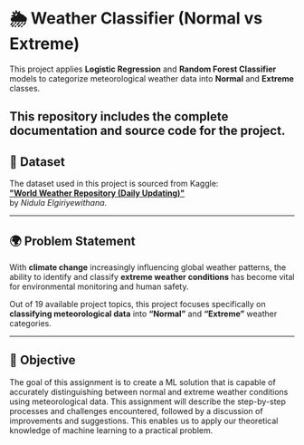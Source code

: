 # 🌦️ Weather Classifier (Normal vs Extreme)

This project applies **Logistic Regression** and **Random Forest Classifier** models to categorize meteorological weather data into **Normal** and **Extreme** classes.

This repository includes the **complete documentation** and **source code** for the project.
---

## 📘 Dataset  

The dataset used in this project is sourced from Kaggle:  
**["World Weather Repository (Daily Updating)"](https://www.kaggle.com/datasets/nelgiriyewithana/global-weather-repository)**  
by *Nidula Elgiriyewithana*.

---
## 🌍 Problem Statement  

With **climate change** increasingly influencing global weather patterns, the ability to identify and classify **extreme weather conditions** has become vital for environmental monitoring and human safety.  

Out of 19 available project topics, this project focuses specifically on **classifying meteorological data** into **“Normal”** and **“Extreme”** weather categories.

---

## 🎯 Objective  

The goal of this assignment is to create a ML solution that is capable of accurately distinguishing between normal and extreme weather conditions using meteorological data.  This assignment will describe the step-by-step processes and challenges encountered, followed by a discussion of improvements and suggestions.  This enables us to apply our theoretical knowledge of machine learning to a practical problem.





